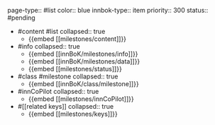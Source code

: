 page-type:: #list
color:: blue
innbok-type:: item
priority:: 300
status:: #pending

- #content #list
  collapsed:: true
	- {{embed [[milestones/content]]}}
- #info
  collapsed:: true
	- {{embed [[innBoK/milestones/info]]}}
	- {{embed [[innBoK/milestones/data]]}}
	- {{embed [[milestones/status]]}}
- #class #milestone
  collapsed:: true
	- {{embed [[innBoK/class/milestone]]}}
- #innCoPilot
  collapsed:: true
	- {{embed [[milestones/innCoPilot]]}}
- #[[related keys]]
  collapsed:: true
	- {{embed [[milestones/keys]]}}












